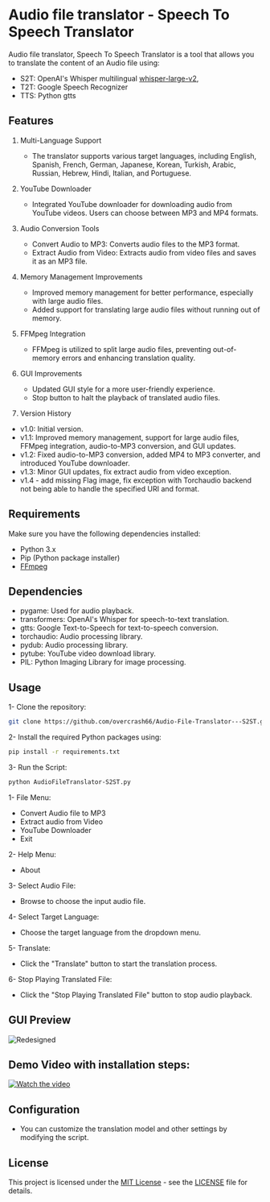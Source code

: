 # Audio file translator - Speech To Speech Translator

Audio file translator, Speech To Speech Translator is a tool that allows you to translate the content of an Audio file using:
 - S2T: OpenAI's Whisper multilingual [whisper-large-v2](https://huggingface.co/openai/whisper-large-v2),
 - T2T: Google Speech Recognizer
 - TTS: Python gtts

## Features

1. Multi-Language Support

   - The translator supports various target languages, including English, Spanish, French, German, Japanese, Korean, Turkish, Arabic, Russian, Hebrew, Hindi, Italian, and Portuguese.

2. YouTube Downloader

   - Integrated YouTube downloader for downloading audio from YouTube videos. Users can choose between MP3 and MP4 formats.

3. Audio Conversion Tools

   - Convert Audio to MP3: Converts audio files to the MP3 format.
   - Extract Audio from Video: Extracts audio from video files and saves it as an MP3 file.

4. Memory Management Improvements

   - Improved memory management for better performance, especially with large audio files.
   - Added support for translating large audio files without running out of memory.

5. FFMpeg Integration

   - FFMpeg is utilized to split large audio files, preventing out-of-memory errors and enhancing translation quality.

6. GUI Improvements

   - Updated GUI style for a more user-friendly experience.
   - Stop button to halt the playback of translated audio files.

7. Version History

  - v1.0: Initial version.
  - v1.1: Improved memory management, support for large audio files, FFMpeg integration, audio-to-MP3 conversion, and GUI updates.
  - v1.2: Fixed audio-to-MP3 conversion, added MP4 to MP3 converter, and introduced YouTube downloader.
  - v1.3: Minor GUI updates, fix extract audio from video exception.
  - v1.4 - add missing Flag image, fix exception with Torchaudio backend not being able to handle the specified URI and format.

## Requirements

Make sure you have the following dependencies installed:

- Python 3.x
- Pip (Python package installer)
- [FFmpeg](https://ffmpeg.org/download.html)


## Dependencies

- pygame: Used for audio playback.
- transformers: OpenAI's Whisper for speech-to-text translation.
- gtts: Google Text-to-Speech for text-to-speech conversion.
- torchaudio: Audio processing library.
- pydub: Audio processing library.
- pytube: YouTube video download library.
- PIL: Python Imaging Library for image processing.

## Usage

1- Clone the repository:
```bash
git clone https://github.com/overcrash66/Audio-File-Translator---S2ST.git
```

2- Install the required Python packages using:

```bash
pip install -r requirements.txt
```

3- Run the Script:

```bash
python AudioFileTranslator-S2ST.py
```

1- File Menu:
- Convert Audio file to MP3
- Extract audio from Video
- YouTube Downloader
- Exit

2- Help Menu:
- About

3- Select Audio File:
- Browse to choose the input audio file.

4- Select Target Language:
- Choose the target language from the dropdown menu.

5- Translate:
- Click the "Translate" button to start the translation process.

6- Stop Playing Translated File:
- Click the "Stop Playing Translated File" button to stop audio playback.


## GUI Preview

![Redesigned](https://github.com/7gxycn08/Audio-File-Translator---S2ST/assets/121936658/a7beead3-88fe-43d3-994e-c3335c2e0680)


## Demo Video with installation steps:

[![Watch the video](https://img.youtube.com/vi/4xMDHoUazjc/0.jpg)](https://www.youtube.com/watch?v=4xMDHoUazjc)

## Configuration

- You can customize the translation model and other settings by modifying the script.

## License

This project is licensed under the [MIT License](https://opensource.org/licenses/MIT) - see the [LICENSE](LICENSE) file for details.
